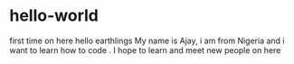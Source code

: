 # hello-world
first  time on  here
hello earthlings
My name is Ajay, i am from Nigeria and i  want to  learn how to code . I hope to  learn and meet new  people  on here 
